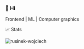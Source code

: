 ### 👋 Hi  

Frontend | ML | Computer graphics

📈 Stats

<p align="left"> <img src="https://github-readme-stats.vercel.app/api?username=rusinek-wojciech&show_icons=true&theme=gotham" alt="rusinek-wojciech" />
